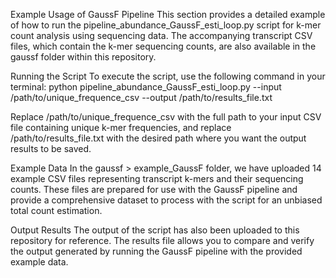 Example Usage of GaussF Pipeline
This section provides a detailed example of how to run the pipeline_abundance_GaussF_esti_loop.py script for k-mer count analysis using sequencing data. The accompanying transcript CSV files, which contain the k-mer sequencing counts, are also available in the gaussf folder within this repository.

Running the Script
To execute the script, use the following command in your terminal:
python pipeline_abundance_GaussF_esti_loop.py
--input /path/to/unique_frequence_csv
--output /path/to/results_file.txt

Replace /path/to/unique_frequence_csv with the full path to your input CSV file containing unique k-mer frequencies, and replace /path/to/results_file.txt with the desired path where you want the output results to be saved.

Example Data
In the gaussf > example_GaussF folder, we have uploaded 14 example CSV files representing transcript k-mers and their sequencing counts. These files are prepared for use with the GaussF pipeline and provide a comprehensive dataset to process with the script for an unbiased total count estimation.

Output Results
The output of the script has also been uploaded to this repository for reference. The results file allows you to compare and verify the output generated by running the GaussF pipeline with the provided example data.

